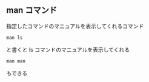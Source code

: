 ## man コマンド
指定したコマンドのマニュアルを表示してくれるコマンド

```agsl
man ls
```
と書くと ls コマンドのマニュアルを表示してくれる
```agsl
man man
```
もできる